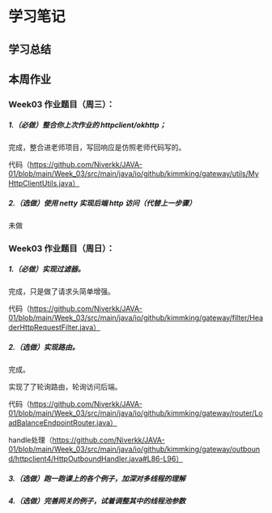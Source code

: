 # 学习笔记



## 学习总结





## 本周作业

### Week03 作业题目（周三）：

##### 1.（必做）整合你上次作业的 httpclient/okhttp；

完成，整合进老师项目，写回响应是仿照老师代码写的。

代码（https://github.com/Niverkk/JAVA-01/blob/main/Week_03/src/main/java/io/github/kimmking/gateway/utils/MyHttpClientUtils.java）

##### 2.（选做）使用 netty 实现后端 http 访问（代替上一步骤）

未做



### Week03 作业题目（周日）：

##### 1.（必做）实现过滤器。

完成，只是做了请求头简单增强。

代码（https://github.com/Niverkk/JAVA-01/blob/main/Week_03/src/main/java/io/github/kimmking/gateway/filter/HeaderHttpRequestFilter.java）

##### 2.（选做）实现路由。

完成。

实现了了轮询路由，轮询访问后端。

代码（https://github.com/Niverkk/JAVA-01/blob/main/Week_03/src/main/java/io/github/kimmking/gateway/router/LoadBalanceEndpointRouter.java）



handle处理（https://github.com/Niverkk/JAVA-01/blob/main/Week_03/src/main/java/io/github/kimmking/gateway/outbound/httpclient4/HttpOutboundHandler.java#L86-L96）



##### 3.（选做）跑一跑课上的各个例子，加深对多线程的理解



##### 4.（选做）完善网关的例子，试着调整其中的线程池参数